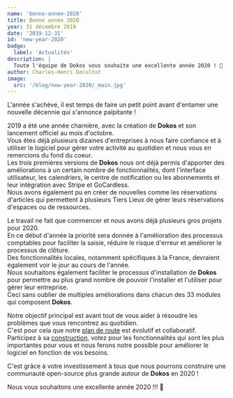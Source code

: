 ```yaml
---
name: 'bonne-annee-2020'
title: Bonne année 2020
year: 31 décembre 2019
date: '2019-12-31'
id: 'new-year-2020'
badge:
  label: 'Actualités'
description: |
  Toute l'équipe de Dokos vous souhaite une excellente année 2020 ! 🎊
author: Charles-Henri Decultot
image:
  src: '/blog/new-year-2020/_main.jpg'
---
```


L'année s'achève, il est temps de faire un petit point avant d'entamer une nouvelle décennie qui s'annonce palpitante !  

2019 a été une année charnière, avec la création de __Dokos__ et son lancement officiel au mois d'octobre.  
Vous êtes déjà plusieurs dizaines d'entreprises à nous faire confiance et à utiliser le logiciel pour gérer votre activité au quotidien et nous vous en remercions du fond du coeur.  
Les trois premières versions de __Dokos__ nous ont déjà permis d'apporter des améliorations à un certain nombre de fonctionnalités, dont l'interface utilisateur, les calendriers, le centre de notification ou les abonnements et leur intégration avec Stripe et GoCardless.  
Nous avons également pu en créer de nouvelles comme les réservations d'articles qui permettent à plusieurs Tiers Lieux de gérer leurs réservations d'espaces ou de ressources.  

Le travail ne fait que commencer et nous avons déjà plusieurs gros projets pour 2020.  
En ce début d'année la priorité sera donnée à l'amélioration des processus comptables pour faciliter la saisie, réduire le risque d'erreur et améliorer le processus de clôture.  
Des fonctionnalités locales, notamment spécifiques à la France, devraient également voir le jour au cours de l'année.  
Nous souhaitons également faciliter le processus d'installation de __Dokos__ pour permettre au plus grand nombre de pouvoir l'installer et l'utiliser pour gérer leur entreprise.  
Ceci sans oublier de multiples améliorations dans chacun des 33 modules qui composent __Dokos__.  


Notre objectif principal est avant tout de vous aider à résoudre les problèmes que vous rencontrez au quotidien.  
C'est pour cela que notre [plan de route](https://gitlab.com/dokos/dokos/-/boards/966503) est évolutif et collaboratif.  
Participez à sa [construction](https://gitlab.com/dokos/dokos/-/boards/966503), votez pour les fonctionnalités qui sont les plus importantes pour vous et nous ferons notre possible pour améliorer le logiciel en fonction de vos besoins.  

C'est grâce à votre investissement à tous que nous pourrons construire une communauté open-source plus grande autour de __Dokos__ en 2020 !  

Nous vous souhaitons une excellente année 2020 !!! 🎊
